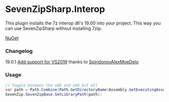# SevenZipSharp.Interop  #
This plugin installs the 7z interop dll's 19.00 into your project. This way you can use SevenZipSharp without installing 7zip.

[NuGet](https://www.nuget.org/packages/SevenZipSharp.Interop)

### Changelog ###

19.0.1 [Add support for VS2019](https://github.com/luuksommers/SevenZipSharp.Interop/pull/14) thanks to [SpiridonovAlexMoeDelo](https://github.com/SpiridonovAlexMoeDelo)

### Usage ###
```csharp
// Toggle between the x86 and x64 bit dll
var path = Path.Combine(Path.GetDirectoryName(Assembly.GetExecutingAssembly().Location),Environment.Is64BitProcess ? "x64" : "x86", "7z.dll");
SevenZip.SevenZipBase.SetLibraryPath(path);
```